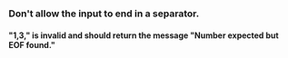 ### Don't allow the input to end in a separator.

#### "1,3," is invalid and should return the message "Number expected but EOF found."
